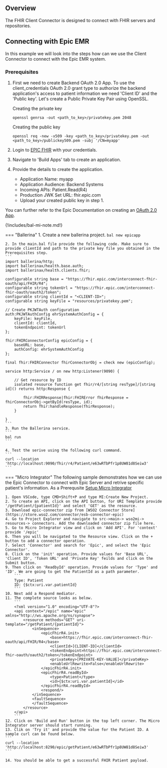 ## Overview
The FHIR Client Connector is designed to connect with  FHIR servers and repositories. 

## Connecting with Epic EMR 
In this example we will look into the steps how can we use the Client Connector to connect with the Epic EMR system. 

### Prerequisites
1. First we need to create Backend OAuth 2.0 App. To use the client_credentials OAuth 2.0 grant type to authorize the backend application's access to patient information we need 'Client ID' and the 'Public key'. Let's create a Public Private Key Pair using OpenSSL. 

    Creating the private key
    ```
    openssl genrsa -out <path_to_key>/privatekey.pem 2048
    ```

    Creating the public key
    ```
    openssl req -new -x509 -key <path_to_key>/privatekey.pem -out <path_to_key>/publickey509.pem -subj '/CN=myapp'
    ```

2. Login to [EPIC FHIR](https://fhir.epic.com/) with your credentials. 
3. Navigate to 'Build Apps' tab to create an application. 
4. Provide the details to create the application. 
    - Application Name: myapp
    - Application Audience: Backend Systems
    - Incoming APIs: Patient.Read(R4)
    - Production JWK Set URL: fhir.epic.com
    - Upload your created public key in step 1. 

You can further refer to the Epic Documentation on creating an [OAuth 2.0 App](https://fhir.epic.com/Documentation?docId=epiconfhirrequestprocess). 

{!includes/bal-mi-note.md!}

=== "Ballerina" 
    1. Create a new ballerina project. 
    ```
    bal new epicapp
    ```

    2. In the main.bal file provide the following code. Make sure to provide clientId and path to the private key file you obtained in the Prerequisites step. 
    ```
    import ballerina/http;
    import ballerinax/health.base.auth;
    import ballerinax/health.clients.fhir;

    configurable string base = "https://fhir.epic.com/interconnect-fhir-oauth/api/FHIR/R4";
    configurable string tokenUrl = "https://fhir.epic.com/interconnect-fhir-oauth/oauth2/token";
    configurable string clientId = "<CLIENT-ID>";
    configurable string keyFile = "resources/privatekey.pem";

    // Create PKJWTAuth configuration
    auth:PKJWTAuthConfig ehrSystemAuthConfig = {
        keyFile: keyFile,
        clientId: clientId,
        tokenEndpoint: tokenUrl
    };

    fhir:FHIRConnectorConfig epicConfig = {
        baseURL: base,
        authConfig: ehrSystemAuthConfig
    };

    final fhir:FHIRConnector fhirConnectorObj = check new (epicConfig);

    service http:Service / on new http:Listener(9090) {

        // Get resource by ID
        isolated resource function get fhir/r4/[string resType]/[string id]() returns http:Response {

            fhir:FHIRResponse|fhir:FHIRError fhirResponse = fhirConnectorObj->getById(resType, id);
            return fhir:handleResponse(fhirResponse);
        }

    }
    ```
    3. Run the Ballerina service. 
    ```
    bal run
    ```

    4. Test the serive using the following curl command. 
    ```
    curl --location 'http://localhost:9090/fhir/r4/Patient/e63wRTbPfr1p8UW81d8Seiw3'
    ```

=== "Micro Integrator"
    The following sample demonstrates how we can use the Epic Connector to connect with Epic Server and retrive specific patient's information. 
    As a Prerequsite [Setup Micro Integrator](../../install-and-setup/setup-mi-server.md)

    1. Open VSCode, type CMD+Shift+P and type MI:Create New Project. 
    2. To create an API, click on the API button, for URI Template provide '/getPatient/{patientId}' and select 'GET' as the resource. 
    3. Download epic-connector zip from [WSO2 Connector Store](https://store.wso2.com/connector/esb-connector-epic)
    4. Go to Project Explorer and navigate to src->main-> wso2mi-> resources-> connectors. Add the downloaded connector zip file here. 
    5. Go to Micro Integrator view and click on 'Add API'. For 'context' provide '/epic'
    6. Then you will be navigated to the Resource view. Click on the + button to add a connector operation. 
    7. Select 'Connector' and search for 'Epic', and select the 'Epic Connector'. 
    8. Click on the 'init' operation. Provide values for 'Base URL', 'Client ID', 'Token URL' and 'Private Key' feilds and click on the Submit button. 
    9. Then click on 'ReadbyId' operation. Provide values for 'Type' and 'ID'. We are going to get the PatientId as a path parameter. 
        ```
        Type: Patient
        ID: {$ctx:uri.var.patientId}
        ```
    10. Next add a Respond mediator. 
    11. The complete source looks as below. 
        ```
        <?xml version="1.0" encoding="UTF-8"?>
        <api context="/epic" name="epic" xmlns="http://ws.apache.org/ns/synapse">
            <resource methods="GET" uri-template="/getPatient/{patientId}">
                <inSequence>
                    <epicFhirR4.init>
                        <base>https://fhir.epic.com/interconnect-fhir-oauth/api/FHIR/R4</base>
                        <clientId>[CLIENT-ID]</clientId>
                        <tokenEndpoint>https://fhir.epic.com/interconnect-fhir-oauth/oauth2/token</tokenEndpoint>
                        <privateKey>[PRIVATE-KEY-VALUE]</privateKey>
                        <enableUrlRewrite>False</enableUrlRewrite>
                    </epicFhirR4.init>
                    <epicFhirR4.readById>
                        <type>Patient</type>
                        <id>{$ctx:uri.var.patientId}</id>
                    </epicFhirR4.readById>
                    <respond/>
                </inSequence>
                <faultSequence>
                </faultSequence>
            </resource>
        </api>
        ```
    12. Click on 'Build and Run' button in the top left corner. The Micro Integrator server should start running. 
    13. Clik on 'Try it' and provide the value for the Patient ID. A sample curl can be found below. 
    ```
    curl --location 'http://localhost:8290/epic/getPatient/e63wRTbPfr1p8UW81d8Seiw3' 
    ```

    14. You should be able to get a successful FHIR Patient payload. 
